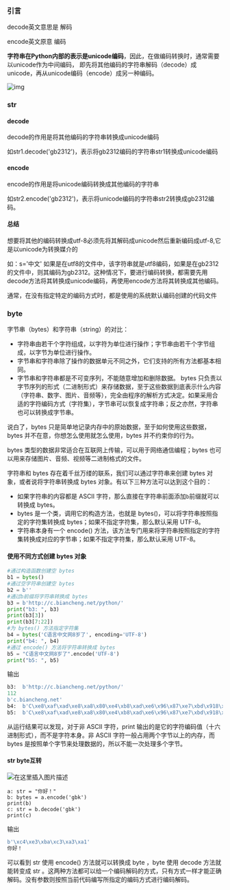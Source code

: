 ### 引言

decode英文意思是 解码

encode英文原意 编码

**字符串在Python内部的表示是unicode编码**，因此，在做编码转换时，通常需要以unicode作为中间编码， 即先将其他编码的字符串解码（decode）成unicode，再从unicode编码（encode）成另一种编码。

![img](D:%5C%E7%AC%94%E8%AE%B0%5Cassets%5C1419341-20181020215002430-563015786.png)



### str

#### decode

decode的作用是将其他编码的字符串转换成unicode编码

如str1.decode('gb2312')，表示将gb2312编码的字符串str1转换成unicode编码

#### encode

encode的作用是将unicode编码转换成其他编码的字符串

如str2.encode('gb2312')，表示将unicode编码的字符串str2转换成gb2312编码。

#### 总结

想要将其他的编码转换成utf-8必须先将其解码成unicode然后重新编码成utf-8,它是以unicode为转换媒介的 

如：s='中文' 如果是在utf8的文件中，该字符串就是utf8编码，如果是在gb2312的文件中，则其编码为gb2312。这种情况下，要进行编码转换，都需要先用 decode方法将其转换成unicode编码，再使用encode方法将其转换成其他编码。

通常，在没有指定特定的编码方式时，都是使用的系统默认编码创建的代码文件

### byte

字节串（bytes）和字符串（string）的对比：

- 字符串由若干个字符组成，以字符为单位进行操作；字节串由若干个字节组成，以字节为单位进行操作。
- 字节串和字符串除了操作的数据单元不同之外，它们支持的所有方法都基本相同。
- 字节串和字符串都是不可变序列，不能随意增加和删除数据。
bytes 只负责以字节序列的形式（二进制形式）来存储数据，至于这些数据到底表示什么内容（字符串、数字、图片、音频等），完全由程序的解析方式决定。如果采用合适的字符编码方式（字符集），字节串可以恢复成字符串；反之亦然，字符串也可以转换成字节串。

说白了，bytes 只是简单地记录内存中的原始数据，至于如何使用这些数据，bytes 并不在意，你想怎么使用就怎么使用，bytes 并不约束你的行为。

bytes 类型的数据非常适合在互联网上传输，可以用于网络通信编程；bytes 也可以用来存储图片、音频、视频等二进制格式的文件。

字符串和 bytes 存在着千丝万缕的联系，我们可以通过字符串来创建 bytes 对象，或者说将字符串转换成 bytes 对象。有以下三种方法可以达到这个目的：

- 如果字符串的内容都是 ASCII 字符，那么直接在字符串前面添加`b`前缀就可以转换成 bytes。
- bytes 是一个类，调用它的构造方法，也就是 bytes()，可以将字符串按照指定的字符集转换成 bytes；如果不指定字符集，那么默认采用 UTF-8。
- 字符串本身有一个 encode() 方法，该方法专门用来将字符串按照指定的字符集转换成对应的字节串；如果不指定字符集，那么默认采用 UTF-8。

#### 使用不同方式创建 bytes 对象

```python
#通过构造函数创建空 bytes
b1 = bytes()
#通过空字符串创建空 bytes
b2 = b''
#通过b前缀将字符串转换成 bytes
b3 = b'http://c.biancheng.net/python/'
print("b3: ", b3)
print(b3[3])
print(b3[7:22])
#为 bytes() 方法指定字符集
b4 = bytes('C语言中文网8岁了', encoding='UTF-8')
print("b4: ", b4)
#通过 encode() 方法将字符串转换成 bytes
b5 = "C语言中文网8岁了".encode('UTF-8')
print("b5: ", b5)
```

输出

```python
b3:  b'http://c.biancheng.net/python/'
112
b'c.biancheng.net'
b4:  b'C\xe8\xaf\xad\xe8\xa8\x80\xe4\xb8\xad\xe6\x96\x87\xe7\xbd\x918\xe5\xb2\x81\xe4\xba\x86'
b5:  b'C\xe8\xaf\xad\xe8\xa8\x80\xe4\xb8\xad\xe6\x96\x87\xe7\xbd\x918\xe5\xb2\x81\xe4\xba\x86'
```

从运行结果可以发现，对于非 ASCII 字符，print 输出的是它的字符编码值（十六进制形式），而不是字符本身。非 ASCII 字符一般占用两个字节以上的内存，而 bytes 是按照单个字节来处理数据的，所以不能一次处理多个字节。

#### str byte互转

![在这里插入图片描述](D:%5C%E7%AC%94%E8%AE%B0%5Cassets%5C294be603fc6b3b2b64cb8fab0a5eec0d.png)

```
a: str = "你好！"
b: bytes = a.encode('gbk')
print(b)
c: str = b.decode('gbk')
print(c)
```

输出

```python
b'\xc4\xe3\xba\xc3\xa3\xa1'
你好！
```

可以看到 str 使用 encode() 方法就可以转换成 byte ，byte 使用 decode 方法就能转变成 str 。这两种方法都可以给一个编码解码的方式，只有方式一样才能正确解码。没有参数则按照当前代码编写所指定的编码方式进行编码解码。
